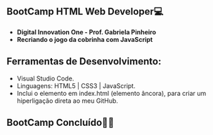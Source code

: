 ## BootCamp HTML Web Developer💻

- **Digital Innovation One  - Prof. Gabriela Pinheiro**
- **Recriando o jogo da cobrinha com JavaScript**

## Ferramentas de Desenvolvimento:

- Visual Studio Code.
- Linguagens: HTML5 | CSS3 | JavaScript.
- Inclui o elemento <a> em index.html (elemento âncora), para criar um hiperligação direta ao meu GitHub. 

## BootCamp Concluído👨‍💻